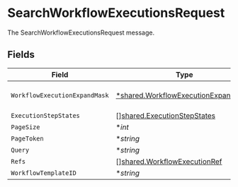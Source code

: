 # SearchWorkflowExecutionsRequest

The SearchWorkflowExecutionsRequest message.


## Fields

| Field                                                                                            | Type                                                                                             | Required                                                                                         | Description                                                                                      |
| ------------------------------------------------------------------------------------------------ | ------------------------------------------------------------------------------------------------ | ------------------------------------------------------------------------------------------------ | ------------------------------------------------------------------------------------------------ |
| `WorkflowExecutionExpandMask`                                                                    | [*shared.WorkflowExecutionExpandMask](../../../pkg/models/shared/workflowexecutionexpandmask.md) | :heavy_minus_sign:                                                                               | The WorkflowExecutionExpandMask message.                                                         |
| `ExecutionStepStates`                                                                            | [][shared.ExecutionStepStates](../../../pkg/models/shared/executionstepstates.md)                | :heavy_minus_sign:                                                                               | The executionStepStates field.                                                                   |
| `PageSize`                                                                                       | **int*                                                                                           | :heavy_minus_sign:                                                                               | The pageSize field.                                                                              |
| `PageToken`                                                                                      | **string*                                                                                        | :heavy_minus_sign:                                                                               | The pageToken field.                                                                             |
| `Query`                                                                                          | **string*                                                                                        | :heavy_minus_sign:                                                                               | The query field.                                                                                 |
| `Refs`                                                                                           | [][shared.WorkflowExecutionRef](../../../pkg/models/shared/workflowexecutionref.md)              | :heavy_minus_sign:                                                                               | The refs field.                                                                                  |
| `WorkflowTemplateID`                                                                             | **string*                                                                                        | :heavy_minus_sign:                                                                               | The workflowTemplateId field.                                                                    |